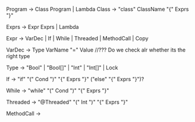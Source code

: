 
Program     -> Class Program
            | Lambda
Class       -> "class" ClassName "{" Exprs "}" 

Exprs       -> Expr Exprs
            | Lambda

Expr        -> VarDec
            | If
            | While
            | Threaded
            | MethodCall
            | Copy

VarDec      -> Type VarName "=" Value //??? Do we check alr whether its the right type

Type        -> "Bool"
            | "Bool[]"
            | "Int"
            | "Int[]"
            | Lock

If          -> "if" "(" Cond ")" "{" Exprs "}" ("else" "{" Exprs "}")?

While       -> "while" "(" Cond ")" "{" Exprs "}"

Threaded    -> "@Threaded" "(" Int ")" "{" Exprs "}"

MethodCall  -> 